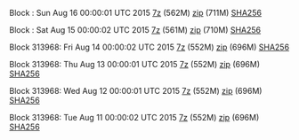 Block : Sun Aug 16 00:00:01 UTC 2015 [7z](https://transfer.sh/s5C7E/bootstrap.dat.20150816.7z) (562M) [zip](https://transfer.sh/10x681/bootstrap.dat.20150816.zip) (711M) [SHA256](https://transfer.sh/1aL6D/sha256.txt)

Block : Sat Aug 15 00:00:02 UTC 2015 [7z](https://transfer.sh/jLyZP/bootstrap.dat.20150815.7z) (561M) [zip](https://transfer.sh/16LFJG/bootstrap.dat.20150815.zip) (710M) [SHA256](https://transfer.sh/YEn6B/sha256.txt)

Block 313968: Fri Aug 14 00:00:02 UTC 2015 [7z](https://transfer.sh/VD95N/bootstrap.dat.20150814.7z) (552M) [zip](https://transfer.sh/12iB5P/bootstrap.dat.20150814.zip) (696M) [SHA256](https://transfer.sh/12dOgv/sha256.txt)

Block 313968: Thu Aug 13 00:00:01 UTC 2015 [7z](https://transfer.sh/nQEao/bootstrap.dat.20150813.7z) (552M) [zip](https://transfer.sh/jIIKu/bootstrap.dat.20150813.zip) (696M) [SHA256](https://transfer.sh/DiVuq/sha256.txt)

Block 313968: Wed Aug 12 00:00:01 UTC 2015 [7z](https://transfer.sh/wkpOK/bootstrap.dat.20150812.7z) (552M) [zip](https://transfer.sh/ui2YP/bootstrap.dat.20150812.zip) (696M) [SHA256](https://transfer.sh/2EddB/sha256.txt)

Block 313968: Tue Aug 11 00:00:02 UTC 2015 [7z](https://transfer.sh/EPu8w/bootstrap.dat.20150811.7z) (552M) [zip](https://transfer.sh/aRyvC/bootstrap.dat.20150811.zip) (696M) [SHA256](https://transfer.sh/Z2c9u/sha256.txt)
